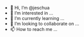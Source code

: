 - 👋 Hi, I’m @jeschua
- 👀 I’m interested in ...
- 🌱 I’m currently learning ...
- 💞️ I’m looking to collaborate on ...
- 📫 How to reach me ...

<!---
jeschua/jeschua is a ✨ special ✨ repository because its `README.md` (this file) appears on your GitHub profile.
You can click the Preview link to take a look at your changes.
--->
